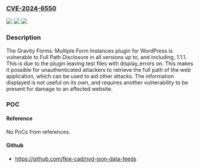 ### [CVE-2024-6550](https://cve.mitre.org/cgi-bin/cvename.cgi?name=CVE-2024-6550)
![](https://img.shields.io/static/v1?label=Product&message=Gravity%20Forms%3A%20Multiple%20Form%20Instances&color=blue)
![](https://img.shields.io/static/v1?label=Version&message=*%3C%3D%201.1.1%20&color=brighgreen)
![](https://img.shields.io/static/v1?label=Vulnerability&message=CWE-200%20Information%20Exposure&color=brighgreen)

### Description

The Gravity Forms: Multiple Form Instances plugin for WordPress is vulnerable to Full Path Disclosure in all versions up to, and including, 1.1.1. This is due to the plugin leaving test files with display_errors on. This makes it possible for unauthenticated attackers to retrieve the full path of the web application, which can be used to aid other attacks. The information displayed is not useful on its own, and requires another vulnerability to be present for damage to an affected website.

### POC

#### Reference
No PoCs from references.

#### Github
- https://github.com/fkie-cad/nvd-json-data-feeds

